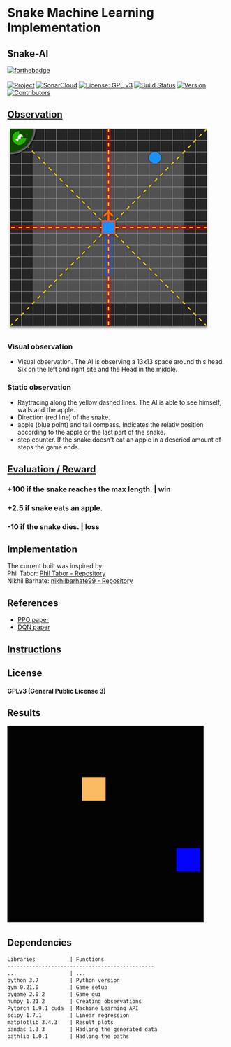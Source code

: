 # Snake Machine Learning Implementation

## Snake-AI

[![forthebadge](https://forthebadge.com/images/badges/made-with-python.svg)](https://forthebadge.com)\
\
[![Project](https://img.shields.io/static/v1?label=Game&message=Snake&color=red)]()
[![SonarCloud](https://sonarcloud.io/api/project_badges/measure?project=citrus&metric=alert_status)]()
[![License: GPL v3](https://img.shields.io/badge/License-GPLv3-blue.svg)](https://www.gnu.org/licenses/gpl-3.0)
[![Build Status](https://travis-ci.com/IcarusCoding/Speed.svg?token=fchrN5ADWA1xeNzfmo3q&branch=develop)](https://travis-ci.com/IcarusCoding/Speed)
[![Version](https://img.shields.io/static/v1?label=Version&message=0.2&color=green)]()
[![Contributors](https://img.shields.io/static/v1?label=Contributors&message=1&color=yellow)]()

## [Observation](src/snakeAI/gym_game/snake_env/observation.py)
![obs](src/resources/images/observation.png)
### Visual observation
- Visual observation. The AI is observing a 13x13 space around this head. Six on the left and right site and the Head in the middle.
### Static observation
- Raytracing along the yellow dashed lines. The AI is able to see himself, walls and the apple.
- Direction (red line) of the snake.
- apple (blue point) and tail compass. Indicates the relativ position according to the apple or the last part of the snake.
- step counter. If the snake doesn't eat an apple in a descried amount of steps the game ends.

## [Evaluation / Reward](src/snakeAI/gym_game/snake_env/reward.py)
### +100 if the snake reaches the max length. | win
### +2.5 if snake eats an apple.
### -10 if the snake dies. | loss


## Implementation
The current built was inspired by:\
Phil Tabor: [Phil Tabor - Repository](https://github.com/philtabor/Youtube-Code-Repository/tree/master/ReinforcementLearning/PolicyGradient/PPO/torch) \
Nikhil Barhate: [nikhilbarhate99 - Repository](https://github.com/nikhilbarhate99/PPO-PyTorch)


## References
- [PPO paper](https://arxiv.org/abs/1707.06347)
- [DQN paper](https://arxiv.org/abs/1312.5602)


## [Instructions](src/instructions.txt)

## License
#### GPLv3 (General Public License 3)


## Results
<img src="src/resources/images/SnakeAI.gif"  width="450" height="450">


## Dependencies
```
Libraries           | Functions
-----------------------------------------------
...                 | ...
python 3.7          | Python version
gym 0.21.0          | Game setup
pygame 2.0.2        | Game gui
numpy 1.21.2        | Creating observations
Pytorch 1.9.1 cuda  | Machine Learning API
scipy 1.7.1         | Linear regression
matplotlib 3.4.3    | Result plots
pandas 1.3.3        | Hadling the generated data
pathlib 1.0.1       | Hadling the paths
```
